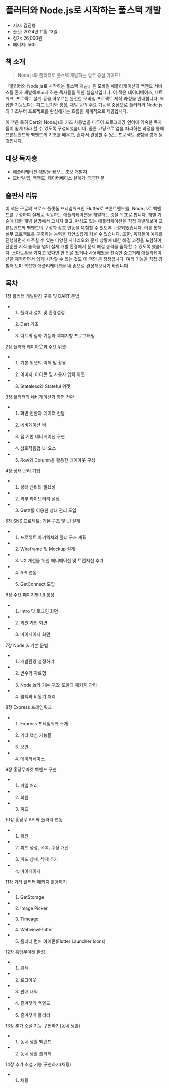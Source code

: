 # 플러터와 Node.js로 시작하는 풀스택 개발

- 저자: 김진형
- 출간: 2024년 11월 13일
- 정가: 26,000원
- 페이지: 560

## 책 소개

> Node.js와 플러터로 풀스택 개발하는 실무 중심 가이드!

『플러터와 Node.js로 시작하는 풀스택 개발』은 모바일 애플리케이션과 백엔드 서비스를 혼자 개발해보고자 하는 독자들을 위한 실습서입니다. 이 책은 데이터베이스, 네트워크, 프로젝트 설계 등을 아우르는 완전한 모바일 프로젝트 제작 과정을 안내합니다. 복잡한 기능보다는 피드 보기와 생성, 채팅 등의 주요 기능을 중심으로 플러터와 Node.js의 기초부터 프로젝트를 완성해가는 흐름을 체계적으로 제공합니다.

이 책은 특히 Dart와 Node.js의 기초 사용법을 다루어 프로그래밍 언어에 익숙한 독자들이 쉽게 따라 할 수 있도록 구성되었습니다. 클론 코딩으로 앱을 따라하는 과정을 통해 프론트엔드와 백엔드의 기초를 배우고, 혼자서 완성할 수 있는 프로젝트 경험을 쌓게 될 것입니다.

## 대상 독자층
- 애플리케이션 개발을 꿈꾸는 초보 개발자
- 모바일 앱, 백엔드, 데이터베이스 설계가 궁금한 분

## 출판사 리뷰
이 책은 구글의 크로스 플랫폼 프레임워크인 Flutter로 프론트엔드를, Node.js로 백엔드를 구성하여 실제로 작동하는 애플리케이션을 개발하는 것을 목표로 합니다. 개별 기술에 대한 개념 설명에서 그치지 않고, 완성도 있는 애플리케이션을 직접 개발해보며 프론트엔드와 백엔드의 구성과 상호 연동을 체험할 수 있도록 구성되었습니다. 이를 통해 실무 프로젝트를 구축하는 능력을 자연스럽게 키울 수 있습니다.
또한, 독자들이 예제를 진행하면서 마주칠 수 있는 다양한 시나리오와 문제 상황에 대한 해결 과정을 포함하여, 단순한 지식 습득을 넘어 실제 개발 환경에서 문제 해결 능력을 습득할 수 있도록 했습니다.
스마트폰을 가지고 있다면 한 번쯤 봤거나 사용해봤을 친숙한 중고거래 애플리케이션을 제작하면서 쉽게 시작할 수 있는 것도 이 책의 큰 장점입니다. 여러 기능을 직접 경험해 보며 복잡한 애플리케이션을 내 손으로 완성해보시기 바랍니다.

## 목차
1장 플러터 개발환경 구축 및 DART 문법
- 1. 플러터 설치 및 환경설정
- 2. Dart 기초
- 3. 다트의 심화 기능과 객체지향 프로그래밍

2장 플러터 레이아웃과 주요 위젯
- 1. 기본 위젯의 이해 및 활용
- 2. 이미지, 아이콘 및 사용자 입력 위젯
- 3. Stateless와 Stateful 위젯

3장 플러터의 네비게이션과 화면 전환
- 1. 화면 전환과 데이터 전달
- 2. 네비게이션 바
- 3. 탭 기반 네비게이션 구현
- 4. 상호작용형 UI 요소
- 5. Row와 Column을 활용한 레이아웃 구성

4장 상태 관리 기법
- 1. 상태 관리의 필요성
- 2. 외부 라이브러리 설정
- 3. GetX를 이용한 상태 관리 도입

5장 SNS 프로젝트: 기본 구조 및 UI 설계
- 1. 프로젝트 아키텍처와 폴더 구조 계획
- 2. Wireframe 및 Mockup 설계
- 3. UX 개선을 위한 애니메이션 및 트랜지션 추가
- 4. API 연동
- 5. GetConnect 도입

6장 주요 페이지별 UI 생성
- 1. Intro 및 로그인 화면
- 2. 회원 가입 화면
- 3. 마이페이지 화면

7장 Node.js 기본 문법
- 1. 개발환경 설정하기
- 2. 변수와 자료형
- 3. Node.js의 기본 구조: 모듈과 패키지 관리
- 4. 콜백과 비동기 처리

8장 Express 프레임워크
- 1. Express 프레임워크 소개
- 2. 기타 핵심 기능들
- 3. 보안
- 4. 데이터베이스

9장 홍당무마켓 백엔드 구현
- 1. 파일 처리
- 2. 회원
- 3. 피드

10장 홍당무 API와 플러터 연동
- 1. 회원
- 2. 피드 생성, 목록, 수정 개선
- 3. 피드 상세, 삭제 추가
- 4. 마이페이지

11장 기타 플러터 패키지 활용하기
- 1. GetStorage
- 2. Image Picker
- 3. Timeago
- 4. WebviewFlutter
- 5. 플러터 런처 아이콘(Flutter Launcher Icons)

12장 홍당무마켓 완성
- 1. 검색
- 2. 로그아웃
- 3. 판매 내역
- 4. 즐겨찾기 백엔드
- 5. 즐겨찾기 플러터

13장 추가 소셜 기능 구현하기(동네 생활)
- 1. 동네 생활 백엔드
- 2. 동네 생활 플러터

14장 추가 소셜 기능 구현하기(채팅)
- 1. 채팅
